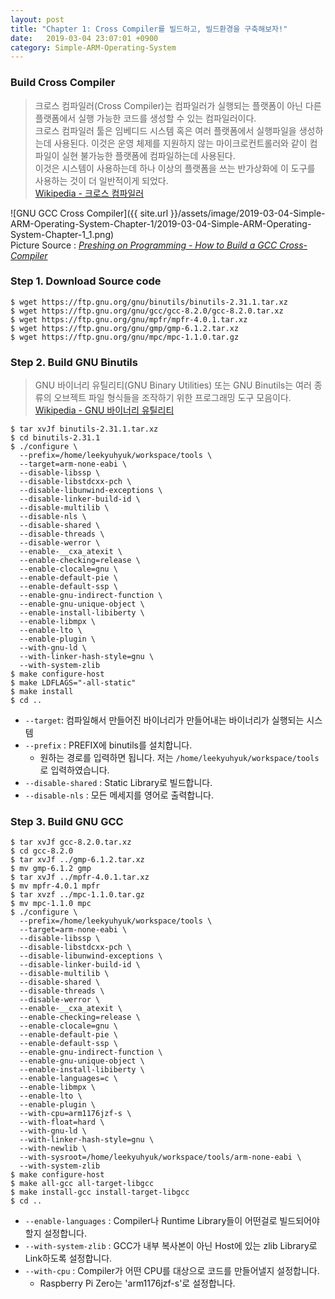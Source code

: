 ```yaml
---
layout: post
title: "Chapter 1: Cross Compiler를 빌드하고, 빌드환경을 구축해보자!"
date:   2019-03-04 23:07:01 +0900
category: Simple-ARM-Operating-System
---
```


### Build Cross Compiler

> 크로스 컴파일러(Cross Compiler)는 컴파일러가 실행되는 플랫폼이 아닌 다른 플랫폼에서 실행 가능한 코드를 생성할 수 있는 컴파일러이다.  
크로스 컴파일러 툴은 임베디드 시스템 혹은 여러 플랫폼에서 실행파일을 생성하는데 사용된다.
이것은 운영 체제를 지원하지 않는 마이크로컨트롤러와 같이 컴파일이 실현 불가능한 플랫폼에 컴파일하는데 사용된다.  
이것은 시스템이 사용하는데 하나 이상의 플랫폼을 쓰는 반가상화에 이 도구를 사용하는 것이 더 일반적이게 되었다.  
[Wikipedia - 크로스 컴파일러](https://ko.wikipedia.org/wiki/크로스%20컴파일러)

![GNU GCC Cross Compiler]({{ site.url }}/assets/image/2019-03-04-Simple-ARM-Operating-System-Chapter-1/2019-03-04-Simple-ARM-Operating-System-Chapter-1_1.png)  
Picture Source : *[Preshing on Programming - How to Build a GCC Cross-Compiler
](https://preshing.com/20141119/how-to-build-a-gcc-cross-compiler)*

### Step 1. Download Source code

```
$ wget https://ftp.gnu.org/gnu/binutils/binutils-2.31.1.tar.xz
$ wget https://ftp.gnu.org/gnu/gcc/gcc-8.2.0/gcc-8.2.0.tar.xz
$ wget https://ftp.gnu.org/gnu/mpfr/mpfr-4.0.1.tar.xz
$ wget https://ftp.gnu.org/gnu/gmp/gmp-6.1.2.tar.xz
$ wget https://ftp.gnu.org/gnu/mpc/mpc-1.1.0.tar.gz
```

### Step 2. Build GNU Binutils

> GNU 바이너리 유틸리티(GNU Binary Utilities) 또는 GNU Binutils는 여러 종류의 오브젝트 파일 형식들을 조작하기 위한 프로그래밍 도구 모음이다.  
> [Wikipedia - GNU 바이너리 유틸리티](https://ko.wikipedia.org/wiki/GNU_바이너리_유틸리티)

```
$ tar xvJf binutils-2.31.1.tar.xz
$ cd binutils-2.31.1
$ ./configure \
  --prefix=/home/leekyuhyuk/workspace/tools \
  --target=arm-none-eabi \
  --disable-libssp \
  --disable-libstdcxx-pch \
  --disable-libunwind-exceptions \
  --disable-linker-build-id \
  --disable-multilib \
  --disable-nls \
  --disable-shared \
  --disable-threads \
  --disable-werror \
  --enable-__cxa_atexit \
  --enable-checking=release \
  --enable-clocale=gnu \
  --enable-default-pie \
  --enable-default-ssp \
  --enable-gnu-indirect-function \
  --enable-gnu-unique-object \
  --enable-install-libiberty \
  --enable-libmpx \
  --enable-lto \
  --enable-plugin \
  --with-gnu-ld \
  --with-linker-hash-style=gnu \
  --with-system-zlib
$ make configure-host
$ make LDFLAGS="-all-static"
$ make install
$ cd ..
```

- `--target`: 컴파일해서 만들어진 바이너리가 만들어내는 바이너리가 실행되는 시스템
- `--prefix` : PREFIX에 binutils를 설치합니다.
  - 원하는 경로를 입력하면 됩니다. 저는 `/home/leekyuhyuk/workspace/tools`로 입력하였습니다.
- `--disable-shared` : Static Library로 빌드합니다.
- `--disable-nls` : 모든 메세지를 영어로 출력합니다.

### Step 3. Build GNU GCC

```
$ tar xvJf gcc-8.2.0.tar.xz
$ cd gcc-8.2.0
$ tar xvJf ../gmp-6.1.2.tar.xz
$ mv gmp-6.1.2 gmp
$ tar xvJf ../mpfr-4.0.1.tar.xz
$ mv mpfr-4.0.1 mpfr
$ tar xvzf ../mpc-1.1.0.tar.gz
$ mv mpc-1.1.0 mpc
$ ./configure \
  --prefix=/home/leekyuhyuk/workspace/tools \
  --target=arm-none-eabi \
  --disable-libssp \
  --disable-libstdcxx-pch \
  --disable-libunwind-exceptions \
  --disable-linker-build-id \
  --disable-multilib \
  --disable-shared \
  --disable-threads \
  --disable-werror \
  --enable-__cxa_atexit \
  --enable-checking=release \
  --enable-clocale=gnu \
  --enable-default-pie \
  --enable-default-ssp \
  --enable-gnu-indirect-function \
  --enable-gnu-unique-object \
  --enable-install-libiberty \
  --enable-languages=c \
  --enable-libmpx \
  --enable-lto \
  --enable-plugin \
  --with-cpu=arm1176jzf-s \
  --with-float=hard \
  --with-gnu-ld \
  --with-linker-hash-style=gnu \
  --with-newlib \
  --with-sysroot=/home/leekyuhyuk/workspace/tools/arm-none-eabi \
  --with-system-zlib
$ make configure-host
$ make all-gcc all-target-libgcc
$ make install-gcc install-target-libgcc
$ cd ..
```

- `--enable-languages` : Compiler나 Runtime Library들이 어떤걸로 빌드되어야 할지 설정합니다.
- `--with-system-zlib` : GCC가 내부 복사본이 아닌 Host에 있는 zlib Library로 Link하도록 설정합니다.
- `--with-cpu` : Compiler가 어떤 CPU를 대상으로 코드를 만들어낼지 설정합니다.
  - Raspberry Pi Zero는 'arm1176jzf-s'로 설정합니다.
